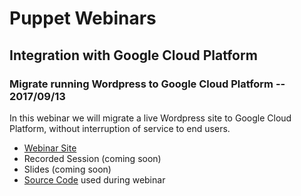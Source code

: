 # Puppet Webinars

## Integration with Google Cloud Platform

### Migrate running Wordpress to Google Cloud Platform -- 2017/09/13

In this webinar we will migrate a live Wordpress site to Google Cloud Platform,
without interruption of service to end users.

- [Webinar Site][migrate-wordpress-webinar]
- Recorded Session (coming soon)
- Slides (coming soon)
- [Source Code][migrate-wordpress-source] used during webinar

[migrate-wordpress-webinar]: https://www.brighttalk.com/webcast/10619/276851
[migrate-wordpress-source]: migrate-wordpress/
